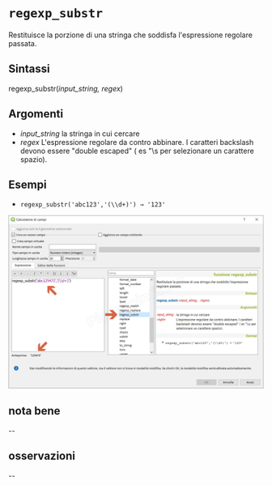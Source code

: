 # `regexp_substr`

Restituisce la porzione di una stringa che soddisfa l'espressione regolare passata.

## Sintassi

regexp_substr(_input_string, regex_)

## Argomenti

* _input_string_ la stringa in cui cercare
* _regex_ L'espressione regolare da contro abbinare. I caratteri backslash devono essere "double escaped" ( es "\\s per selezionare un carattere spazio).

## Esempi

* `regexp_substr('abc123','(\\d+)') → '123'`

![](/img/stringhe_di_testo/regexp_substr/regexp_substr1.png)

## nota bene

--

## osservazioni

--